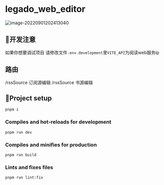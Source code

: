 # legado_web_editor

![image-20220901202413040](https://cdn.jsdelivr.net/gh/jgckM/image@main/image/202209031638325.png)

## 🚧开发注意

如果你想要调试项目 请修改文件`.env.development`里`VITE_API`为阅读web服务ip

## 路由

/rssSource 订阅源编辑
/rssSource 书源编辑

## 🎨Project setup

```
pnpm i
```

### Compiles and hot-reloads for development
```
pnpm run dev
```

### Compiles and minifies for production
```
pnpm run build
```

### Lints and fixes files
```
pnpm run lint:fix
```

